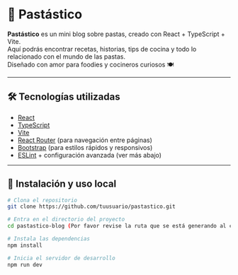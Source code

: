 # 🍝 Pastástico

**Pastástico** es un mini blog sobre pastas, creado con React + TypeScript + Vite.  
Aquí podrás encontrar recetas, historias, tips de cocina y todo lo relacionado con el mundo de las pastas.  
Diseñado con amor para foodies y cocineros curiosos 🍽️

---

## 🛠️ Tecnologías utilizadas

- [React](https://react.dev/)
- [TypeScript](https://www.typescriptlang.org/)
- [Vite](https://vitejs.dev/)
- [React Router](https://reactrouter.com/) (para navegación entre páginas)
- [Bootstrap](https://getbootstrap.com/) (para estilos rápidos y responsivos)
- [ESLint](https://eslint.org/) + configuración avanzada (ver más abajo)

---

## 🚀 Instalación y uso local

```bash
# Clona el repositorio
git clone https://github.com/tuusuario/pastastico.git

# Entra en el directorio del proyecto
cd pastastico-blog (Por favor revise la ruta que se está generando al crear el repositorio)

# Instala las dependencias
npm install

# Inicia el servidor de desarrollo
npm run dev
